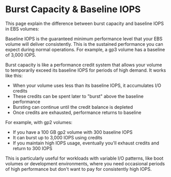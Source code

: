 # Burst Capacity & Baseline IOPS

This page explain the difference between burst capacity and baseline IOPS in EBS volumes:

Baseline IOPS is the guaranteed minimum performance level that your EBS volume will deliver consistently. This is the sustained performance you can expect during normal operations. For example, a gp3 volume has a baseline of 3,000 IOPS.

Burst capacity is like a performance credit system that allows your volume to temporarily exceed its baseline IOPS for periods of high demand. It works like this:

* When your volume uses less than its baseline IOPS, it accumulates I/O credits
* These credits can be spent later to "burst" above the baseline performance
* Bursting can continue until the credit balance is depleted
* Once credits are exhausted, performance returns to baseline

For example, with gp2 volumes:

* If you have a 100 GB gp2 volume with 300 baseline IOPS
* It can burst up to 3,000 IOPS using credits
* If you maintain high IOPS usage, eventually you'll exhaust credits and return to 300 IOPS

This is particularly useful for workloads with variable I/O patterns, like boot volumes or development environments, where you need occasional periods of high performance but don't want to pay for consistently high IOPS.
